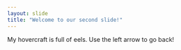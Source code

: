 ```yaml
---
layout: slide
title: "Welcome to our second slide!"
---
```

My hovercraft is full of eels.
Use the left arrow to go back!

